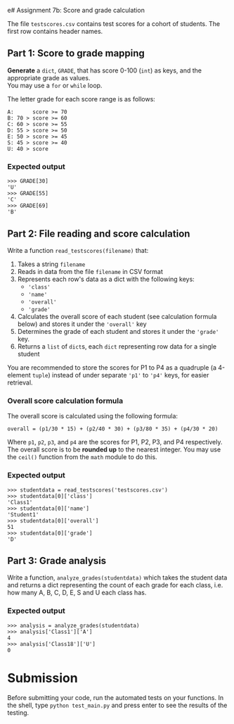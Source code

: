 e# Assignment 7b: Score and grade calculation

The file `testscores.csv` contains test scores for a cohort of students. The first row contains header names.

## Part 1: Score to grade mapping

**Generate** a `dict`, `GRADE`, that has score 0-100 (`int`) as keys, and the appropriate grade as values.  
You may use a `for` or `while` loop.

The letter grade for each score range is as follows:

    A:      score >= 70
    B: 70 > score >= 60
    C: 60 > score >= 55
    D: 55 > score >= 50
    E: 50 > score >= 45
    S: 45 > score >= 40
    U: 40 > score
    
### Expected output

    >>> GRADE[30]
    'U'
    >>> GRADE[55]
    'C'
    >>> GRADE[69]
    'B'

## Part 2: File reading and score calculation

Write a function `read_testscores(filename)` that:
1. Takes a string `filename`
2. Reads in data from the file `filename` in CSV format
3. Represents each row's data as a dict with the following keys:
   - `'class'`
   - `'name'`
   - `'overall'`
   - `'grade'`
4. Calculates the overall score of each student (see calculation formula below) and stores it under the `'overall'` key
5. Determines the grade of each student and stores it under the `'grade'` key.
6. Returns a `list` of `dict`s, each `dict` representing row data for a single student

You are recommended to store the scores for P1 to P4 as a quadruple (a 4-element `tuple`) instead of under separate `'p1'` to `'p4'` keys, for easier retrieval.  

### Overall score calculation formula

The overall score is calculated using the following formula:

    overall = (p1/30 * 15) + (p2/40 * 30) + (p3/80 * 35) + (p4/30 * 20)
    
Where `p1`, `p2`, `p3`, and `p4` are the scores for P1, P2, P3, and P4 respectively.  
The overall score is to be **rounded up** to the nearest integer. You may use the `ceil()` function from the `math` module to do this.

### Expected output

    >>> studentdata = read_testscores('testscores.csv')
    >>> studentdata[0]['class']
    'Class1'
    >>> studentdata[0]['name']
    'Student1'
    >>> studentdata[0]['overall']
    51
    >>> studentdata[0]['grade']
    'D'

## Part 3: Grade analysis

Write a function, `analyze_grades(studentdata)` which takes the student data and returns a dict representing the count of each grade for each class, i.e. how many A, B, C, D, E, S and U each class has.

### Expected output

    >>> analysis = analyze_grades(studentdata)
    >>> analysis['Class1']['A']
    4
    >>> analysis['Class18']['U']
    0

# Submission

Before submitting your code, run the automated tests on your functions. In the shell, type `python test_main.py` and press enter to see the results of the testing.

